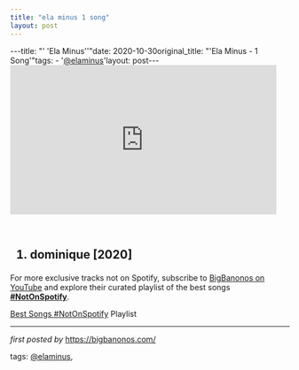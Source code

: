 ```yaml
---
title: "ela minus 1 song"
layout: post
---
```

---title: "' 'Ela Minus''"date: 2020-10-30original_title: "'Ela Minus - 1 Song'"tags:  - '[@elaminus](/tags/elaminus/)'layout: post---<iframe frameborder="0" height="270" src="https://www.youtube.com/embed/3EyDeCvQ8vA" width="480"></iframe><div><br /></div><div><h2><ol><li>dominique [2020]</li></ol></h2></div><!--Subscribe and Playlist Links--><div>    <p>For more exclusive tracks not on Spotify, subscribe to <a href="https://www.youtube.com/[@BigBanonos](/tags/BigBanonos/)" target="_blank">BigBanonos on YouTube</a> and explore their curated playlist of the best songs <strong>[#NotOnSpotify](/tags/NotOnSpotify/)</strong>.</p>    <p><a href="https://www.youtube.com/playlist?list=PLtuNtuTatqI0kFahUCbtbfenC_ET5O_tr" target="_blank">Best Songs [#NotOnSpotify](/tags/NotOnSpotify/) Playlist<br /></a></p></div><hr /><p><em>first posted by</em> <a href="https://bigbanonos.com/" rel="noopener" target="_new">https://bigbanonos.com/</a></p><p>tags: [@elaminus](/tags/elaminus/),</p>